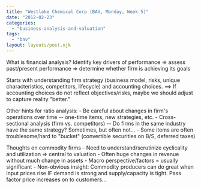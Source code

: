 ```yaml
---
title: "Westlake Chemical Corp (BAV, Monday, Week 5)"
date: "2012-02-23"
categories: 
  - "business-analysis-and-valuation"
tags: 
  - "bav"
layout: layouts/post.njk
---
```


What is financial analysis? Identify key drivers of performance => assess past/present performance => determine whether firm is achieving its goals

Starts with understanding firm strategy (business model, risks, unique characteristics, competitors, lifecycle) and accounting choices. ==> If accounting choices do not reflect objectives/risks, maybe we should adjust to capture reality "better."

Other hints for ratio analysis: - Be careful about changes in firm's operations over time -- one-time items, new strategies, etc. - Cross-sectional analysis (firm vs. competitors) -- Do firms in the same industry have the same strategy? Sometimes, but often not... - Some items are often troublesome/hard to "bucket" (convertible securities on B/S, deferred taxes)

Thoughts on commodity firms - Need to understand/scrutinize cyclicality and utilization => central to valuation - Often huge changes in revenue without much change in assets - Macro perspective/factors = usually significant - Non-obvious insight: Commodity producers can do great when input prices rise IF demand is strong and supply/capacity is tight. Pass factor price increases on to customers...
